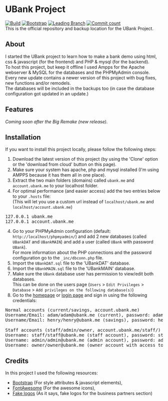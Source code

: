# UBank Project 

[![Build](https://img.shields.io/badge/build-passing-brightgreen.svg)](https://github.com/Tonemon/UBank)
[![Bootstrap](https://img.shields.io/badge/Bootstrap_version-updateable-orange.svg)](https://getbootstrap.com)
[![Leading Branch](https://img.shields.io/badge/Leading_Branch-Master-lightgray.svg)](https://github.com/Tonemon/UBank/tree/master)
[![Commit count](https://img.shields.io/badge/Commit_count-view-blue.svg)](https://github.com/Tonemon/UBank/commits/master)<br>
This is the official repository and backup location for the UBank Project.

## About
I started the UBank project to learn how to make a bank demo using html, css & javascript (for the frontend) and PHP & mysql (for the backend).<br>
To host this project, but keep it offline I used Ampps for the Apache webserver & MySQL for the databases and the PHPMyAdmin console.<br>
Every new update contains a newer version of this project with bug fixes, new functions and/or remodels.<br>
The databases will be included in the backups too (in case the database configuration got updated in an update.)

## Features
<i>Coming soon after the Big Remake (new release).</i>

## Installation
If you want to install this project locally, please follow the following steps:
1. Download the latest version of this project (by using the 'Clone' option or the 'download from cloud' button on this page).
2. Make sure your system has apache, php and mysql installed (I'm using AMPPS because it has them all in one place).
3. Extract the two main folders (domains) called ```ubank.me``` and ```account.ubank.me``` to your localhost folder.
3. For optimal performance (and easier access) add the two entries below to your ```.hosts``` file:<br>
(This will let you use a custom url instead of ```localhost/ubank.me``` and ```localhost/account.ubank.me```)
<pre>127.0.0.1 ubank.me
127.0.0.1 account.ubank.me</pre>
4. Go to your PHPMyAdmin configuration (default: ```http://localhost/phpmyadmin/```) and add 2 new databases (called ```UBankDAT``` and ```UBankMAIN```) and add a user (called ```UBank``` with password ```UBank```).<br>
For more information about the PHP connections and the password configuration go to the ```_inc/dbconn.php``` file.
5. Import the ```UBankDAT.sql``` file to the 'UBankDAT' database.
6. Import the ```UBankMAIN.sql``` file to the 'UBankMAIN' database.
7. Make sure the ```UBank``` database user has permission to view/edit both databases.<br>
This can be done on the users page (```Users``` > ```Edit Privileges``` > ```Database``` > ```Add privileges on the following database(s)```)
6. Go to the <a href="http://ubank.me" target="_blank">homepage</a> or <a href="http://account.ubank.me" target="_blank">login page</a> and sign in using the following credentials:
<pre>Normal accounts (current/savings, account.ubank.me)
Username/Email: adam/adam@ubank.me (current), password: adam
Username/Email: henry/henry@ubank.me (savings), password: henry

Staff accounts (staff/admin/owner, account.ubank.me/staff/)
Username: staff/staff@ubank.me (staff account), password: staff
Username: admin/admin@ubank.me (admin account), password: admin
Username: owner/owner@ubank.me (owner account with access to everything), password: owner</pre>


## Credits
In this project I used the following resources:
- [Bootstrap](https://getbootstrap.com) (For style attributes & javascript elements),
- [FontAwesome](https://fontawesome.com) (For the awesome icons),
- [Fake logos](https://github.com/pigment/fake-logos) (As it says, fake logos for the business partners section)